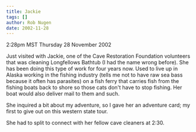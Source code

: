 ```yaml
---
title: Jackie
tags: []
author: Rob Nugen
date: 2002-11-28
---
```


<p class=date>2:28pm MST Thursday 28 November 2002</p>

<p>Just visited with Jackie, one of the Cave Restoration Foundation
volunteers that was cleaning Longfellows Bathtub (I had the name wrong
before).  She has been doing this type of work for four years now.
Used to live up in Alaska working in the fishing industry (tells me
not to have raw sea bass because it often has parasites) on a fish
ferry that carries fish from the fishing boats back to shore so those
cats don't have to stop fishing.  Her boat would also deliver mail to
them and such.</p>

<p>She inquired a bit about my adventure, so I gave her an adventure
card; my first to give out on this western state tour.</p>

<p>She had to split to connect with her fellow cave cleaners at 2:30.</p>

